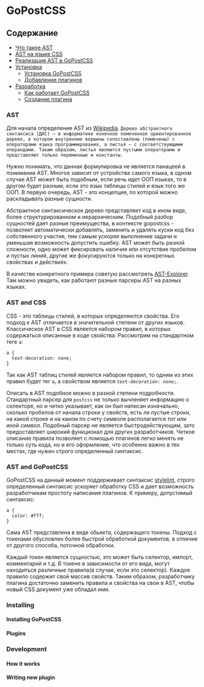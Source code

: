 # GoPostCSS

## Содержание
* [Что такое AST](#ast)
* [AST на языке CSS](#AST-and-CSS)
* [Реализация AST в GoPostCSS](#ast-and-gopostcss)
* [Установка](#installing)
  * [Установка GoPostCSS](#installing-gopostcss)
  * [Добавление плагинов](#plugins)
* [Разработка](#development)
  * [Как работает GoPostCSS](#how-it-works)
  * [Создание плагина](#writing-new-plugin)

### AST

Для начала определение AST из [Wikipedia](https://ru.wikipedia.org/wiki/Абстрактное_синтаксическое_дерево).
    `Дерево абстрактного синтаксиса (ДАС) — в информатике конечное помеченное ориентированное дерево, в котором внутренние вершины сопоставлены (помечены) с операторами языка программирования, а листья — с соответствующими операндами. Таким образом, листья являются пустыми операторами и представляют только переменные и константы.`
    
Нужно понимать, что данная формулировка не является панацеей в понимании AST. Многое зависит от устройства самого языка, в одном случае AST может быть подобным, если речь идет ООП языках, то в другом будет разным, если это язык таблицы стилей и язык того же ООП. В первую очередь, AST - это концепция, по которой можно раскладывать разные сущности.

Абстрактное синтаксическое дерево представляет код в ином виде, более структурированном и иерархическим. Подобный разбор сущностей дает разные преимущества, в контексте gopostcss - позволяет автоматически добавлять, заменять и удалять куски код без собственного участия, тем самым ускоряя выполнение задачи и уменьшая возможность допустить ошибку. AST может быть разной сложности, одно может фиксировать наличие или отсутствие пробелом и пустых линий, другие же фокусируются только на конкретных свойствах и действиях.

В качестве конкретного примера советую рассмотреть [AST-Explorer](https://astexplorer.net). Там можно увидеть, как работают разные парсеры AST на разных языках.


### AST and CSS

CSS - это таблицы стилей, в которых определяются свойства. Его подход к AST отличается в значительной степени от других языков. Классическое AST в CSS является набором правил, в которых содержаться описанные в коде свойства. Рассмотрим на стандартном теге `а`:
```
a {
  text-decoration: none;
}
```

Так как AST таблиц стилей является набором правил, то одним из этих правил будет тег `a`, а свойством является `text-decoration: none;`. 

Описать в AST подобное можно в разной степени подробности. Стандартный парсер для `postcss` не только вычленяет информацию о селекторе, но и четко указывает, как он был написан изначально, сколько пробелов от начала строки у свойств, есть ли пустые строки, на какой строке и на каком по счету символе располагается тот или иной символ. Подобный парсер не является быстродействующим, зато предоставляет широкий функционал для других разработчиков. Четкое описание правила позволяет с помощью плагинов легко менять не только суть кода, но и его оформление, что особенно важно в тех местах, где нужен строго определенный синтаксис.

### AST and GoPostCSS

GoPostCSS на данный момент поддерживает синтаксис [stylelint](https://stylelint.io), строго определенный синтаксис ускоряет обработку CSS и дает возможность разработчикам простоту написания плагинов. К примеру, допустимый синтаксис:
```
a {
  color: #fff;
}
```
Сама AST представлена в виде обьекта, содержащего токены. Подход с токенами обусловлен более быстрой обработкой документов, в отличие от другого способа, поточной обработки.

Каждый токен является сущностью, это может быть селектор, импорт, комментарий и т.д. В токене в зависимости от его вида, могут находиться различные правила(в случае, если это селектор). Каждое правило содержит свой массив свойств. Таким образом, разработчику плагина достаточно заменить правила и свойства на свои в AST, чтобы новый CSS документ уже обладал ими.

### Installing

#### Installing GoPostCSS

#### Plugins

### Development

#### How it works

#### Writing new plugin
